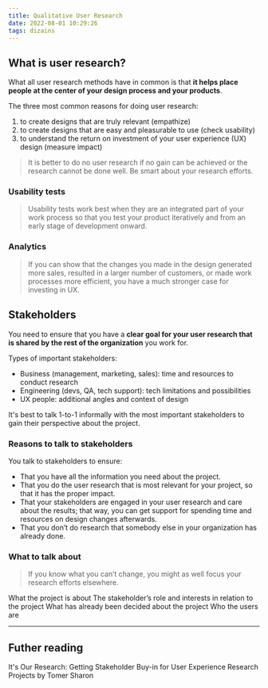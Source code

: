 ```yaml
---
title: Qualitative User Research
date: 2022-08-01 10:29:26
tags: dizains
---
```


## What is user research?
What all user research methods have in common is that **it helps place people at the center of your design process and your products**.


The three most common reasons for doing user research:
1. to create designs that are truly relevant (empathize)
2. to create designs that are easy and pleasurable to use (check usability)
3. to understand the return on investment of your user experience (UX) design (measure impact)


> It is better to do no user research if no gain can be achieved or the research cannot be done well. Be smart about your research efforts.

### Usability tests

> Usability tests work best when they are an integrated part of your work process so that you test your product iteratively and from an early stage of development onward.

### Analytics
> If you can show that the changes you made in the design generated more sales, resulted in a larger number of customers, or made work processes more efficient, you have a much stronger case for investing in UX.

## Stakeholders

You need to ensure that you have a **clear goal for your user research that is shared by the rest of the organization** you work for.

Types of important stakeholders:
- Business (management, marketing, sales): time and resources to conduct research
- Engineering (devs, QA, tech support): tech limitations and possibilities
- UX people: additional angles and context of design

It's best to talk 1-to-1 informally with the most important stakeholders to gain their perspective about the project.

### Reasons to talk to stakeholders

You talk to stakeholders to ensure:
- That you have all the information you need about the project.
- That you do the user research that is most relevant for your project, so that it has the proper impact.
- That your stakeholders are engaged in your user research and care about the results; that way, you can get support for spending time and resources on design changes afterwards.
- That you don’t do research that somebody else in your organization has already done.

### What to talk about

> If you know what you can’t change, you might as well focus your research efforts elsewhere.

What the project is about
The stakeholder’s role and interests in relation to the project
What has already been decided about the project
Who the users are


---

## Futher reading

It's Our Research: Getting Stakeholder Buy-in for User Experience Research Projects by Tomer Sharon